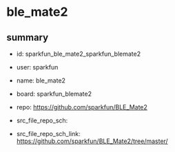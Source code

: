 # ble_mate2
 
## summary 
* id: sparkfun_ble_mate2_sparkfun_blemate2
* user: sparkfun
* name: ble_mate2
* board: sparkfun_blemate2
* repo: https://github.com/sparkfun/BLE_Mate2



* src_file_repo_sch: 
* src_file_repo_sch_link: https://github.com/sparkfun/BLE_Mate2/tree/master/






